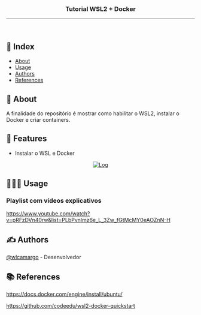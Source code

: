 <h3 align="center">Tutorial WSL2 + Docker</h3>


<div align="center">
</div>

---

<p align="center"> 
    <br> 
</p>

## 📝 Index

- [About](#about)
- [Usage](#usage)
- [Authors](#authors)
- [References](#references)


## 🧐 About <a name="about"></a>

A finalidade do repositório é mostrar como habilitar o WSL2, instalar o Docker e criar containers.


## 🚀 Features <a name="features"></a>
- Instalar o WSL e Docker

<p align="center">
  <a href="" rel="noopener">
    <img src="https://github.com/wlcamargo/jenkins/blob/main/images/log_jenkins.png" alt="Log">
  </a>
</p>


## 👨🏽‍🏫 Usage <a name="usage"></a>
### Playlist com vídeos explicativos
https://www.youtube.com/watch?v=pRFzDVn40rw&list=PLbPvnlmz6e_L_3Zw_fGtMcMY0eAOZnN-H
    
## ✍️ Authors <a name="authors"></a>

[@wlcamargo](https://www.linkedin.com/in/wallace-camargo-35b615171/) - Desenvolvedor


## 📚 References <a name="references"></a>

https://docs.docker.com/engine/install/ubuntu/

https://github.com/codeedu/wsl2-docker-quickstart




